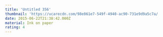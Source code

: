 ```yaml
---
title: 'Untitled 356'
thumbnail: 'https://ucarecdn.com/98e861e7-549f-4940-ac90-731e9d9a5c7a/'
date: 2015-06-22T21:38:42.000Z
material: Ink on paper
rating: 4
---
```

